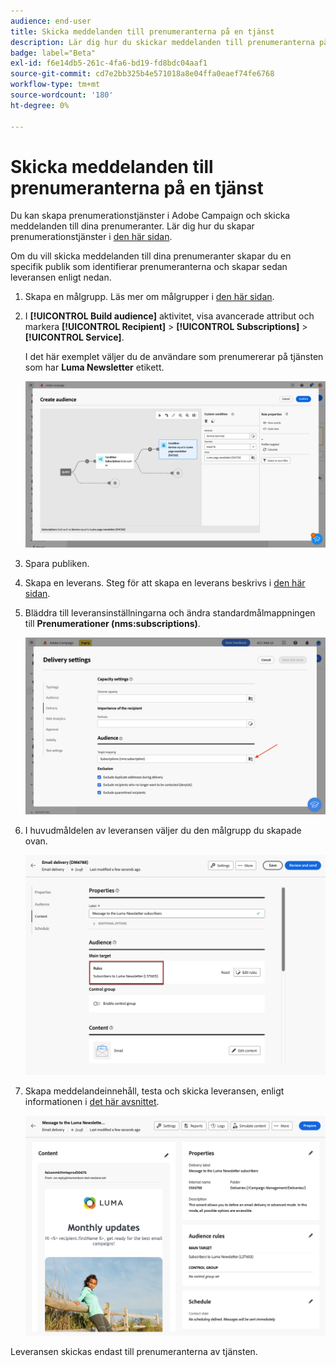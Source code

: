 ```yaml
---
audience: end-user
title: Skicka meddelanden till prenumeranterna på en tjänst
description: Lär dig hur du skickar meddelanden till prenumeranterna på en tjänst
badge: label="Beta"
exl-id: f6e14db5-261c-4fa6-bd19-fd8bdc04aaf1
source-git-commit: cd7e2bb325b4e571018a8e04ffa0eaef74fe6768
workflow-type: tm+mt
source-wordcount: '180'
ht-degree: 0%

---
```


# Skicka meddelanden till prenumeranterna på en tjänst

Du kan skapa prenumerationstjänster i Adobe Campaign och skicka meddelanden till dina prenumeranter. Lär dig hur du skapar prenumerationstjänster i [den här sidan](../audience//manage-services.md#create-service).

Om du vill skicka meddelanden till dina prenumeranter skapar du en specifik publik som identifierar prenumeranterna och skapar sedan leveransen enligt nedan.

1. Skapa en målgrupp. Läs mer om målgrupper i [den här sidan](../audience/create-audience.md).

1. I **[!UICONTROL Build audience]** aktivitet, visa avancerade attribut och markera **[!UICONTROL Recipient]** > **[!UICONTROL Subscriptions]** > **[!UICONTROL Service]**.

   I det här exemplet väljer du de användare som prenumererar på tjänsten som har **Luma Newsletter** etikett.

   ![](assets/service-audience-subscribers.png)

1. Spara publiken.
1. Skapa en leverans. Steg för att skapa en leverans beskrivs i [den här sidan](../msg/gs-messages.md#create-delivery).
1. Bläddra till leveransinställningarna och ändra standardmålmappningen till **Prenumerationer (nms:subscriptions)**.

   ![](assets/service-delivery-change-mapping.png)

1. I huvudmåldelen av leveransen väljer du den målgrupp du skapade ovan.

   ![](assets/service-delivery-targeting-subscribers.png)

1. Skapa meddelandeinnehåll, testa och skicka leveransen, enligt informationen i [det här avsnittet](../preview-test/preview-test.md).

   ![](assets/service-delivery-ready.png)

Leveransen skickas endast till prenumeranterna av tjänsten.
